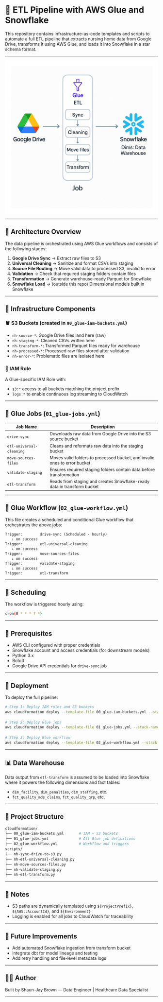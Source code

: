# 🏥 ETL Pipeline with AWS Glue and Snowflake

This repository contains infrastructure-as-code templates and scripts to automate a full ETL pipeline that extracts nursing home data from Google Drive, transforms it using AWS Glue, and loads it into Snowflake in a star schema format.

---

<p align="center">
  <img src="Images/GlueELT.png" alt="Data Pipeline Diagram" width="800"/>
</p>

---

## 📐 Architecture Overview

The data pipeline is orchestrated using AWS Glue workflows and consists of the following stages:

1. **Google Drive Sync** → Extract raw files to S3
2. **Universal Cleaning** → Sanitize and format CSVs into staging
3. **Source File Routing** → Move valid data to processed S3, invalid to error
4. **Validation** → Check that required staging folders contain files
5. **Transformation** → Generate warehouse-ready Parquet for Snowflake
6. **Snowflake Load** → (outside this repo) Dimensional models built in Snowflake

---

## 🧱 Infrastructure Components

### 🪣 S3 Buckets (created in `00_glue-iam-buckets.yml`)
- `nh-source-*`: Google Drive files land here (raw)
- `nh-staging-*`: Cleaned CSVs written here
- `nh-transform-*`: Transformed Parquet files ready for warehouse
- `nh-processed-*`: Processed raw files stored after validation
- `nh-error-*`: Problematic files are isolated here

### 🔐 IAM Role
A Glue-specific IAM Role with:
- `s3:*` access to all buckets matching the project prefix
- `logs:*` to enable continuous log streaming to CloudWatch

---

## 🧪 Glue Jobs (`01_glue-jobs.yml`)

| Job Name                        | Description                                                                 |
|-------------------------------|-----------------------------------------------------------------------------|
| `drive-sync`                  | Downloads raw data from Google Drive into the S3 source bucket             |
| `etl-universal-cleaning`      | Cleans and reformats raw data into the staging bucket                      |
| `move-sources-files`          | Moves valid folders to processed bucket, and invalid ones to error bucket |
| `validate-staging`            | Ensures required staging folders contain data before transformation        |
| `etl-transform`               | Reads from staging and creates Snowflake-ready data in transform bucket    |

---

## 🔄 Glue Workflow (`02_glue-workflow.yml`)

This file creates a scheduled and conditional Glue workflow that orchestrates the above jobs:

```text
Trigger:        drive-sync (Scheduled - hourly)
   ↓ on success
Trigger:        etl-universal-cleaning
   ↓ on success
Trigger:        move-sources-files
   ↓ on success
Trigger:        validate-staging
   ↓ on success
Trigger:        etl-transform
```

---

## 🔁 Scheduling

The workflow is triggered hourly using:
```bash
cron(0 * * * ? *)
```

---

## 🧰 Prerequisites

- AWS CLI configured with proper credentials
- Snowflake account and access credentials (for downstream models)
- Python 3.x
- Boto3
- Google Drive API credentials for `drive-sync` job

---

## 🚀 Deployment

To deploy the full pipeline:

```bash
# Step 1: Deploy IAM roles and S3 buckets
aws cloudformation deploy --template-file 00_glue-iam-buckets.yml --stack-name nh-glue-iam-buckets --capabilities CAPABILITY_NAMED_IAM

# Step 2: Deploy Glue jobs
aws cloudformation deploy --template-file 01_glue-jobs.yml --stack-name nh-glue-jobs --capabilities CAPABILITY_NAMED_IAM

# Step 3: Deploy Glue workflow
aws cloudformation deploy --template-file 02_glue-workflow.yml --stack-name nh-glue-workflow --capabilities CAPABILITY_NAMED_IAM
```

---

## 📊 Data Warehouse

Data output from `etl-transform` is assumed to be loaded into Snowflake where it powers the following dimensions and fact tables:

- `dim_facility`, `dim_penalties`, `dim_staffing`, etc.
- `fct_quality_mds_claims`, `fct_quality_qrp`, etc.

---

## 📂 Project Structure

```bash
cloudformation/
├── 00_glue-iam-buckets.yml       # IAM + S3 buckets
├── 01_glue-jobs.yml              # All Glue job definitions
├── 02_glue-workflow.yml          # Workflow and triggers
scripts/
├── nh-sync-drive-to-s3.py
├── nh-etl-universal-cleaning.py
├── nh-move-sources-files.py
├── nh-validate-staging.py
├── nh-etl-transform.py
```

---

## 📌 Notes

- S3 paths are dynamically templated using `${ProjectPrefix}`, `${AWS::AccountId}`, and `${Environment}`
- Logging is enabled for all jobs to CloudWatch for traceability

---

## 🧠 Future Improvements

- Add automated Snowflake ingestion from transform bucket
- Integrate dbt for model lineage and testing
- Add retry handling and file-level metadata logs

---

## 👨‍💻 Author

Built by Shaun-Jay Brown — Data Engineer | Healthcare Data Specialist

---